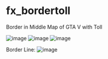 # fx_bordertoll

Border in Middle Map of GTA V with Toll

![image](https://github.com/user-attachments/assets/b1dd864f-0afb-4cd1-844e-5c7b03e3a3d2)
![image](https://github.com/user-attachments/assets/34ebc3c0-e742-4910-bb53-14fc19752bd3)
![image](https://github.com/user-attachments/assets/47a2e1c3-be73-4e38-82d1-938b2acc3870)

Border Line:
![image](https://github.com/user-attachments/assets/a1d16c12-881c-41ae-8ed8-6f8bfe4b32ee)
